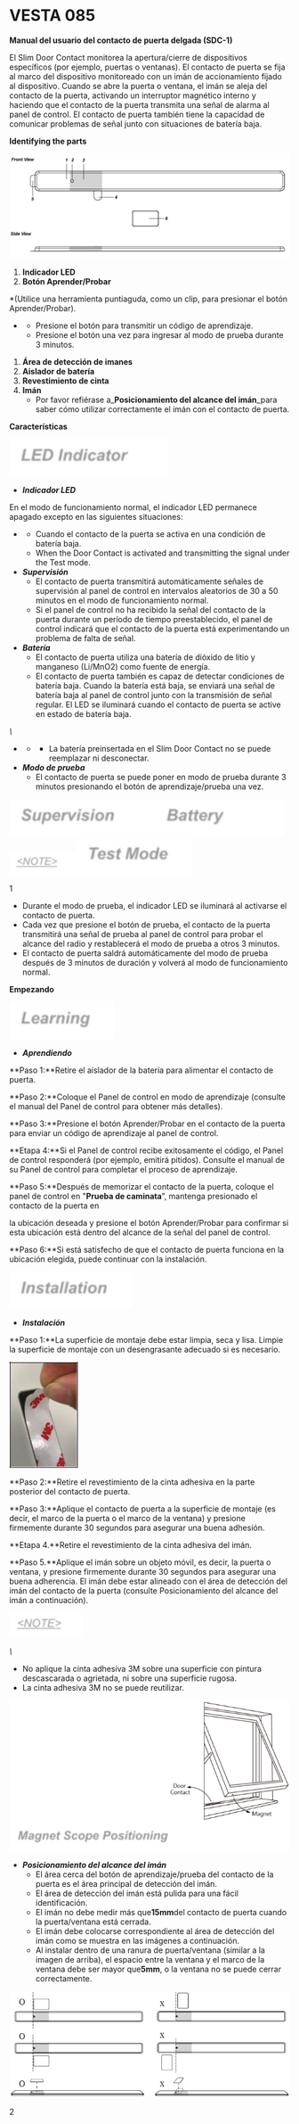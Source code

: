 # VESTA 085

**Manual del usuario del contacto de puerta delgada (SDC-1)**

El Slim Door Contact monitorea la apertura/cierre de dispositivos específicos (por ejemplo, puertas o ventanas). El contacto de puerta se fija al marco del dispositivo monitoreado con un imán de accionamiento fijado al dispositivo. Cuando se abre la puerta o ventana, el imán se aleja del contacto de la puerta, activando un interruptor magnético interno y haciendo que el contacto de la puerta transmita una señal de alarma al panel de control. El contacto de puerta también tiene la capacidad de comunicar problemas de señal junto con situaciones de batería baja.

**Identifying the parts**

![](<.gitbook/assets/0 (46).jpeg>)

1.  **Indicador LED**
2.  **Botón Aprender/Probar**

\*(Utilice una herramienta puntiaguda, como un clip, para presionar el botón Aprender/Probar).

-   -   Presione el botón para transmitir un código de aprendizaje.
    -   Presione el botón una vez para ingresar al modo de prueba durante 3 minutos.

1.  **Área de detección de imanes**
2.  **Aislador de batería**
3.  **Revestimiento de cinta**
4.  **Imán**
    -   Por favor refiérase a_**Posicionamiento del alcance del imán**_para saber cómo utilizar correctamente el imán con el contacto de puerta.

**Características**

![](<.gitbook/assets/1 (39).jpeg>)

-   _**Indicador LED**_

En el modo de funcionamiento normal, el indicador LED permanece apagado excepto en las siguientes situaciones:

-   -   Cuando el contacto de la puerta se activa en una condición de batería baja.
    -   When the Door Contact is activated and transmitting the signal under the Test mode.
-   _**Supervisión**_
    -   El contacto de puerta transmitirá automáticamente señales de supervisión al panel de control en intervalos aleatorios de 30 a 50 minutos en el modo de funcionamiento normal.
    -   Si el panel de control no ha recibido la señal del contacto de la puerta durante un período de tiempo preestablecido, el panel de control indicará que el contacto de la puerta está experimentando un problema de falta de señal.
-   _**Batería**_
    -   El contacto de puerta utiliza una batería de dióxido de litio y manganeso (Li/MnO2) como fuente de energía.
    -   El contacto de puerta también es capaz de detectar condiciones de batería baja. Cuando la batería está baja, se enviará una señal de batería baja al panel de control junto con la transmisión de señal regular. El LED se iluminará cuando el contacto de puerta se active en estado de batería baja.

_\\<NOTE>_

-   -   -   La batería preinsertada en el Slim Door Contact no se puede reemplazar ni desconectar.
-   _**Modo de prueba**_
    -   El contacto de puerta se puede poner en modo de prueba durante 3 minutos presionando el botón de aprendizaje/prueba una vez.

![](<.gitbook/assets/2 (32).jpeg>)![](<.gitbook/assets/3 (31).jpeg>)![](<.gitbook/assets/4 (34).jpeg>)![](<.gitbook/assets/5 (43).png>)![](<.gitbook/assets/6 (30).jpeg>)

1

-   Durante el modo de prueba, el indicador LED se iluminará al activarse el contacto de puerta.
-   Cada vez que presione el botón de prueba, el contacto de la puerta transmitirá una señal de prueba al panel de control para probar el alcance del radio y restablecerá el modo de prueba a otros 3 minutos.
-   El contacto de puerta saldrá automáticamente del modo de prueba después de 3 minutos de duración y volverá al modo de funcionamiento normal.

**Empezando**

![](<.gitbook/assets/7 (26).jpeg>)

-   _**Aprendiendo**_

**Paso 1:**Retire el aislador de la batería para alimentar el contacto de puerta.

**Paso 2:**Coloque el Panel de control en modo de aprendizaje (consulte el manual del Panel de control para obtener más detalles).

**Paso 3:**Presione el botón Aprender/Probar en el contacto de la puerta para enviar un código de aprendizaje al panel de control.

**Etapa 4:**Si el Panel de control recibe exitosamente el código, el Panel de control responderá (por ejemplo, emitirá pitidos). Consulte el manual de su Panel de control para completar el proceso de aprendizaje.

**Paso 5:**Después de memorizar el contacto de la puerta, coloque el panel de control en "**Prueba de caminata**”, mantenga presionado el contacto de la puerta en

la ubicación deseada y presione el botón Aprender/Probar para confirmar si esta ubicación está dentro del alcance de la señal del panel de control.

**Paso 6:**Si está satisfecho de que el contacto de puerta funciona en la ubicación elegida, puede continuar con la instalación.

![](<.gitbook/assets/8 (19).jpeg>)

-   _**Instalación**_

**Paso 1:**La superficie de montaje debe estar limpia, seca y lisa. Limpie la superficie de montaje con un desengrasante adecuado si es necesario.

![](<.gitbook/assets/9 (28).png>)

**Paso 2:**Retire el revestimiento de la cinta adhesiva en la parte posterior del contacto de puerta.

**Paso 3:**Aplique el contacto de puerta a la superficie de montaje (es decir, el marco de la puerta o el marco de la ventana) y presione firmemente durante 30 segundos para asegurar una buena adhesión.

**Etapa 4.**Retire el revestimiento de la cinta adhesiva del imán.

**Paso 5.**Aplique el imán sobre un objeto móvil, es decir, la puerta o ventana, y presione firmemente durante 30 segundos para asegurar una buena adherencia. El imán debe estar alineado con el área de detección del imán del contacto de la puerta (consulte Posicionamiento del alcance del imán a continuación).

![](<.gitbook/assets/10 (25).png>)

_\\<NOTE>_

-   No aplique la cinta adhesiva 3M sobre una superficie con pintura descascarada o agrietada, ni sobre una superficie rugosa.
-   La cinta adhesiva 3M no se puede reutilizar.

![](<.gitbook/assets/11 (20).png>)

-   _**Posicionamiento del alcance del imán**_
    -   El área cerca del botón de aprendizaje/prueba del contacto de la puerta es el área principal de detección del imán.
    -   El área de detección del imán está pulida para una fácil identificación.
    -   El imán no debe medir más que**15mm**del contacto de puerta cuando la puerta/ventana está cerrada.
    -   El imán debe colocarse correspondiente al área de detección del imán como se muestra en las imágenes a continuación.
    -   Al instalar dentro de una ranura de puerta/ventana (similar a la imagen de arriba), el espacio entre la ventana y el marco de la ventana debe ser mayor que**5mm**, o la ventana no se puede cerrar correctamente.

![](<.gitbook/assets/12 (14).jpeg>)

2
